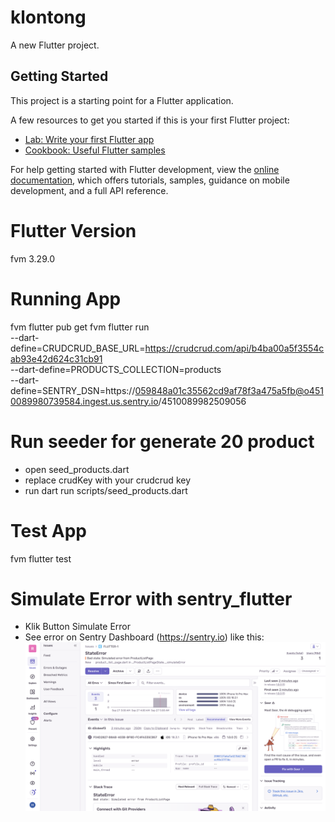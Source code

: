 # klontong

A new Flutter project.

## Getting Started

This project is a starting point for a Flutter application.

A few resources to get you started if this is your first Flutter project:

- [Lab: Write your first Flutter app](https://docs.flutter.dev/get-started/codelab)
- [Cookbook: Useful Flutter samples](https://docs.flutter.dev/cookbook)

For help getting started with Flutter development, view the
[online documentation](https://docs.flutter.dev/), which offers tutorials,
samples, guidance on mobile development, and a full API reference.

# Flutter Version
fvm 3.29.0

# Running App 
fvm flutter pub get
fvm flutter run \
  --dart-define=CRUDCRUD_BASE_URL=https://crudcrud.com/api/b4ba00a5f3554cab93e42d624c31cb91 \
  --dart-define=PRODUCTS_COLLECTION=products \
  --dart-define=SENTRY_DSN=https://059848a01c35562cd9af78f3a475a5fb@o4510089980739584.ingest.us.sentry.io/4510089982509056

# Run seeder for generate 20 product
- open seed_products.dart
- replace crudKey with your crudcrud key
- run dart run scripts/seed_products.dart

# Test App
fvm flutter test

# Simulate Error with sentry_flutter
- Klik Button Simulate Error
- See error on Sentry Dashboard (https://sentry.io) like this:
![App Screenshot](attachments/sentry_error.png)
